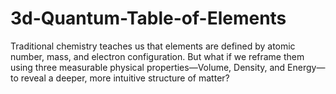 # 3d-Quantum-Table-of-Elements
Traditional chemistry teaches us that elements are defined by atomic number, mass, and electron configuration. But what if we reframe them using three measurable physical properties—Volume, Density, and Energy—to reveal a deeper, more intuitive structure of matter?
